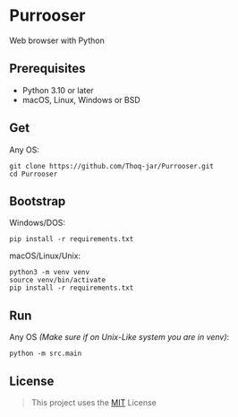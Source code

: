 # Purrooser
Web browser with Python

## Prerequisites
- Python 3.10 or later
- macOS, Linux, Windows or BSD

## Get
Any OS:
```
git clone https://github.com/Thoq-jar/Purrooser.git
cd Purrooser
```

## Bootstrap
Windows/DOS:
```
pip install -r requirements.txt
```

macOS/Linux/Unix:
```
python3 -m venv venv
source venv/bin/activate
pip install -r requirements.txt
```

## Run
Any OS *(Make sure if on Unix-Like system you are in venv)*: 
```
python -m src.main
```

## License
> This project uses the [MIT](LICENSE) License
